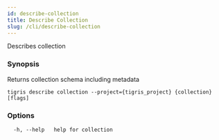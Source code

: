 ```yaml
---
id: describe-collection
title: Describe Collection
slug: /cli/describe-collection
---
```


Describes collection

### Synopsis

Returns collection schema including metadata

```shell
tigris describe collection --project={tigris_project} {collection} [flags]
```

### Options

```
  -h, --help   help for collection
```
